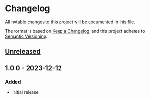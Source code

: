 # Changelog

All notable changes to this project will be documented in this file.

The format is based on [Keep a Changelog](https://keepachangelog.com/en/1.0.0/),
and this project adheres to [Semantic Versioning](https://semver.org/spec/v2.0.0.html).

## [Unreleased]

## [1.0.0] - 2023-12-12

### Added

- Initial release

[unreleased]: https://github.com/tilta-io/tilta-shopware-6-plugin/compare/1.0.0...HEAD
[1.0.0]: https://github.com/tilta-io/tilta-shopware-6-plugin/releases/tag/1.0.0
